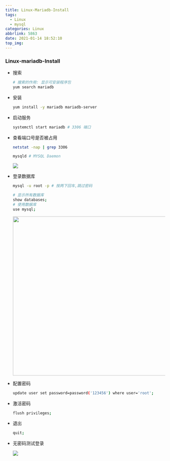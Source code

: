 ```yaml
---
title: Linux-Mariadb-Install
tags:
  - Linux
  - mysql
categories: Linux
abbrlink: 5863
date: 2021-01-14 18:52:10
top_img:
---
```


###   Linux-mariadb-Install

+ 搜索

  ```bash
  # 搜索的作用: 显示可安装程序包
  yum search mariadb
  ```

+ 安装

  ```bash
  yum install -y mariadb mariadb-server
  ```

+ 启动服务

  ```bash
  systemctl start mariadb # 3306 端口
  ```

+ 查看端口号是否被占用

  ```bash
  netstat -nap | grep 3306
  
  mysqld # MYSQL Daemon
  ```

  <img src="https://gitee.com/wang_hong_bin/repo-bin/raw/master/netstat.png">

+ 登录数据库

  ```bash
  mysql -u root -p # 按两下回车,跳过密码
  
  # 显示所有数据库
  show databases;
  # 使用数据库
  use mysql;
  ```

  <img src="https://gitee.com/wang_hong_bin/repo-bin/raw/master/finishMysql.png" width="500">

+ 配置密码

  ```bash
  update user set password=password('123456') where user='root';
  ```

+ 激活密码

  ```bash
  flush privileges;
  ```

+ 退出

  ```bash
  quit;
  ```

+ 无密码测试登录

  <img src="https://gitee.com/wang_hong_bin/repo-bin/raw/master/configpassword.png">

